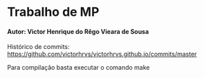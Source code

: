 # Trabalho de MP

#### Autor: Victor Henrique do Rêgo Vieara de Sousa

Histórico de commits: https://github.com/victorhrvs/victorhrvs.github.io/commits/master

Para compilação basta executar o comando make


